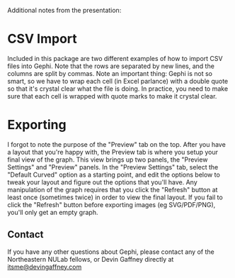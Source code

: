 Additional notes from the presentation: 

# CSV Import

Included in this package are two different examples of how to import CSV files into Gephi. Note that the rows are separated by new lines, and the columns are split by commas. Note an important thing: Gephi is not so smart, so we have to wrap each cell (in Excel parlance) with a double quote so that it's crystal clear what the file is doing. In practice, you need to make sure that each cell is wrapped with quote marks to make it crystal clear. 

# Exporting

I forgot to note the purpose of the "Preview" tab on the top. After you have a layout that you're happy with, the Preview tab is where you setup your final view of the graph. This view brings up two panels, the "Preview Settings" and "Preview" panels. In the "Preview Settings" tab, select the "Default Curved" option as a starting point, and edit the options below to tweak your layout and figure out the options that you'll have. Any manipulation of the graph requires that you click the "Refresh" button at least once (sometimes twice) in order to view the final layout. If you fail to click the "Refresh" button before exporting images (eg SVG/PDF/PNG), you'll only get an empty graph.

## Contact

If you have any other questions about Gephi, please contact any of the Northeastern NULab fellows, or Devin Gaffney directly at [itsme@devingaffney.com](itsme@devingaffney.com)